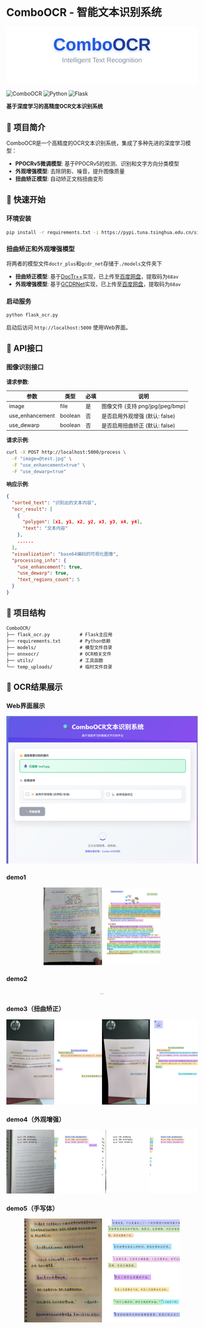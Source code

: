 # ComboOCR - 智能文本识别系统
<div align="center">
    <img src="images\ComboOCR_log.svg" alt="log" style="zoom:200%;" />
</div>

![ComboOCR](https://img.shields.io/badge/ComboOCR-%E6%99%BA%E8%83%BDOCR-blue) ![Python](https://img.shields.io/badge/Python-3.8+-green) ![Flask](https://img.shields.io/badge/Flask-2.0+-orange)

**基于深度学习的高精度OCR文本识别系统**

## 📖 项目简介

ComboOCR是一个高精度的OCR文本识别系统，集成了多种先进的深度学习模型：

- **PPOCRv5微调模型**: 基于PPOCRv5的检测、识别和文字方向分类模型
- **外观增强模型**: 去除阴影、噪音，提升图像质量
- **扭曲矫正模型**: 自动矫正文档扭曲变形

## 🚀 快速开始

### 环境安装

```bash
pip install -r requirements.txt -i https://pypi.tuna.tsinghua.edu.cn/simple
```

### 扭曲矫正和外观增强模型

将两者的模型文件`doctr_plus`和`gcdr_net`存储于`./models`文件夹下

- **扭曲矫正模型**: 基于[DocTr++](https://github.com/fh2019ustc/DocTr-Plus)实现，已上传至[百度网盘](https://pan.baidu.com/s/1mz_Mqwm9i_b7xfj22yU_7A)，提取码为`68av`
- **外观增强模型**: 基于[GCDRNet](https://ieeexplore.ieee.org/abstract/document/10268585/authors#authors)实现，已上传至[百度网盘](https://pan.baidu.com/s/1mz_Mqwm9i_b7xfj22yU_7A)，提取码为`68av`

### 启动服务

```bash
python flask_ocr.py
```

启动后访问 `http://localhost:5000` 使用Web界面。

## 📡 API接口

### 图像识别接口

**请求参数**:

| 参数            | 类型    | 必填 | 说明                             |
| --------------- | ------- | ---- | -------------------------------- |
| image           | file    | 是   | 图像文件 (支持 png/jpg/jpeg/bmp) |
| use_enhancement | boolean | 否   | 是否启用外观增强 (默认: false)   |
| use_dewarp      | boolean | 否   | 是否启用扭曲矫正 (默认: false)   |

**请求示例**:

```bash
curl -X POST http://localhost:5000/process \
  -F "image=@test.jpg" \
  -F "use_enhancement=true" \
  -F "use_dewarp=true"
```

**响应示例**:

```json
{
  "sorted_text": "识别出的文本内容",
  "ocr_result": [
    {
      "polygon": [x1, y1, x2, y2, x3, y3, x4, y4],
      "text": "文本内容"
    },
    ......
  ],
  "visualization": "base64编码的可视化图像",
  "processing_info": {
    "use_enhancement": true,
    "use_dewarp": true,
    "text_regions_count": 5
  }
}
```

## 📁 项目结构

```
ComboOCR/
├── flask_ocr.py           # Flask主应用
├── requirements.txt       # Python依赖
├── models/                # 模型文件目录
├── onnxocr/               # OCR相关文件
├── utils/                 # 工具函数
└── temp_uploads/          # 临时文件目录
```

## 🎨 OCR结果展示

### Web界面展示
<div align="center">
    <img src="images/web_show.png" alt="web" style="zoom:50%;" />
</div>

### demo1
<div align="center">
    <img src="images\show1.png" alt="show1" style="zoom:30%;" />
</div>

### demo2
<div align="center">
    <img src="images\show2.png" alt="show2" style="zoom:13%;" />
</div>

### demo3（扭曲矫正）
<div align="center">
    <img src="images\dewarp_show.jpeg" alt="dewarp" />
</div>

### demo4（外观增强）
<div align="center">
    <img src="images\enhance_show.jpeg" alt="enhance" />
</div>

### demo5（手写体）
<div align="center">
    <img src="images\hand_writing_show.png" alt="hand_writing" style="zoom:40%;" />
</div>






